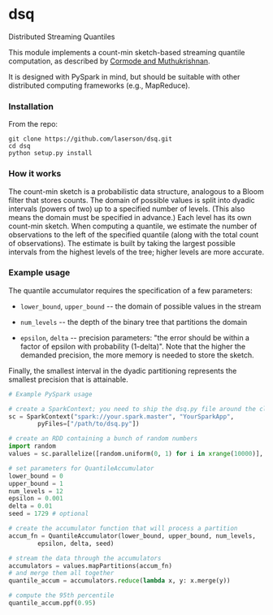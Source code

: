 dsq
===

Distributed Streaming Quantiles

This module implements a count-min sketch-based streaming quantile computation,
as described by [Cormode and Muthukrishnan][1].

It is designed with PySpark in mind, but should be suitable with other
distributed computing frameworks (e.g., MapReduce).


### Installation

From the repo:

    git clone https://github.com/laserson/dsq.git
    cd dsq
    python setup.py install


### How it works

The count-min sketch is a probabilistic data structure, analogous to a Bloom
filter that stores counts.  The domain of possible values is split into dyadic
intervals (powers of two) up to a specified number of levels.  (This also means
the domain must be specified in advance.)  Each level has its own count-min
sketch.  When computing a quantile, we estimate the number of observations to
the left of the specified quantile (along with the total count of observations).
The estimate is built by taking the largest possible intervals from the highest
levels of the tree; higher levels are more accurate.


### Example usage

The quantile accumulator requires the specification of a few parameters:

* `lower_bound`, `upper_bound` -- the domain of possible values in the stream

* `num_levels` -- the depth of the binary tree that partitions the domain

* `epsilon`, `delta` -- precision parameters: "the error should be within a
factor of epsilon with probability (1-delta)".  Note that the higher the
demanded precision, the more memory is needed to store the sketch.

Finally, the smallest interval in the dyadic partitioning represents the
smallest precision that is attainable.

```python
# Example PySpark usage

# create a SparkContext; you need to ship the dsq.py file around the cluster
sc = SparkContext("spark://your.spark.master", "YourSparkApp",
        pyFiles=["/path/to/dsq.py"])

# create an RDD containing a bunch of random numbers
import random
values = sc.parallelize([random.uniform(0, 1) for i in xrange(10000)], 5)

# set parameters for QuantileAccumulator
lower_bound = 0
upper_bound = 1
num_levels = 12
epsilon = 0.001
delta = 0.01
seed = 1729 # optional

# create the accumulator function that will process a partition
accum_fn = QuantileAccumulator(lower_bound, upper_bound, num_levels,
        epsilon, delta, seed)

# stream the data through the accumulators
accumulators = values.mapPartitions(accum_fn)
# and merge them all together
quantile_accum = accumulators.reduce(lambda x, y: x.merge(y))

# compute the 95th percentile
quantile_accum.ppf(0.95)
```


[1]: http://dx.doi.org/10.1016/j.jalgor.2003.12.001
